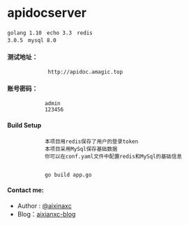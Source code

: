 # apidocserver

<code>golang 1.10</code> &nbsp; <code>echo 3.3</code> &nbsp; <code>redis 3.0.5</code> &nbsp; <code>mysql 8.0</code>

#### 测试地址：
                 http://apidoc.amagic.top

#### 账号密码：
                admin
                123456


#### Build Setup
                本项目用redis保存了用户的登录token
                本项目采用MySql保存基础数据
                你可以在conf.yaml文件中配置redis和MySql的基础信息


                go build app.go



#### Contact me:
* Author : [@aixinaxc][1]
* Blog：[aixianxc-blog][2]

[1]: http://www.amagic.top/
[2]: https://blog.csdn.net/aixinaxc/
